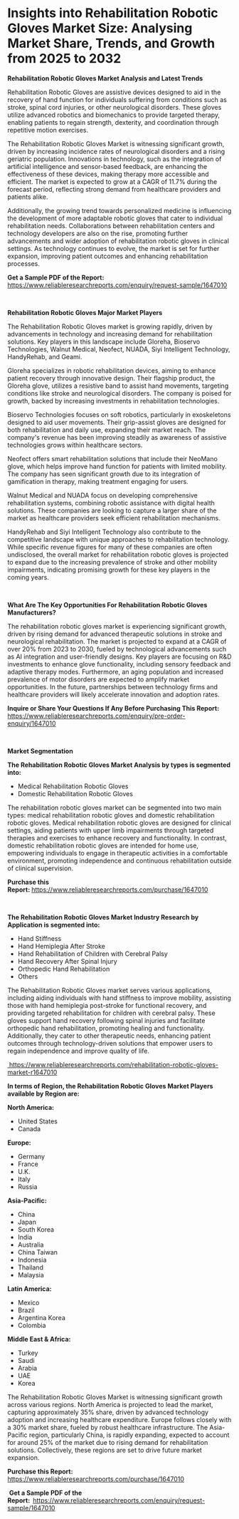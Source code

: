 <p><h1>Insights into Rehabilitation Robotic Gloves Market Size: Analysing Market Share, Trends, and Growth from 2025 to 2032</h1></p><p><strong>Rehabilitation Robotic Gloves Market Analysis and Latest Trends</strong></p>
<p><p>Rehabilitation Robotic Gloves are assistive devices designed to aid in the recovery of hand function for individuals suffering from conditions such as stroke, spinal cord injuries, or other neurological disorders. These gloves utilize advanced robotics and biomechanics to provide targeted therapy, enabling patients to regain strength, dexterity, and coordination through repetitive motion exercises.</p><p>The Rehabilitation Robotic Gloves Market is witnessing significant growth, driven by increasing incidence rates of neurological disorders and a rising geriatric population. Innovations in technology, such as the integration of artificial intelligence and sensor-based feedback, are enhancing the effectiveness of these devices, making therapy more accessible and efficient. The market is expected to grow at a CAGR of 11.7% during the forecast period, reflecting strong demand from healthcare providers and patients alike.</p><p>Additionally, the growing trend towards personalized medicine is influencing the development of more adaptable robotic gloves that cater to individual rehabilitation needs. Collaborations between rehabilitation centers and technology developers are also on the rise, promoting further advancements and wider adoption of rehabilitation robotic gloves in clinical settings. As technology continues to evolve, the market is set for further expansion, improving patient outcomes and enhancing rehabilitation processes.</p></p>
<p><strong>Get a Sample PDF of the Report:&nbsp;</strong> <a href="https://www.reliableresearchreports.com/enquiry/request-sample/1647010?utm_campaign=2286&utm_medium=2&utm_source=Github&utm_content=ia&utm_term=16042025&utm_id=rehabilitation-robotic-gloves">https://www.reliableresearchreports.com/enquiry/request-sample/1647010</a></p>
<p>&nbsp;</p>
<p><strong>Rehabilitation Robotic Gloves Major Market Players</strong></p>
<p><p>The Rehabilitation Robotic Gloves market is growing rapidly, driven by advancements in technology and increasing demand for rehabilitation solutions. Key players in this landscape include Gloreha, Bioservo Technologies, Walnut Medical, Neofect, NUADA, Siyi Intelligent Technology, HandyRehab, and Geami.</p><p>Gloreha specializes in robotic rehabilitation devices, aiming to enhance patient recovery through innovative design. Their flagship product, the Gloreha glove, utilizes a resistive band to assist hand movements, targeting conditions like stroke and neurological disorders. The company is poised for growth, backed by increasing investments in rehabilitation technologies.</p><p>Bioservo Technologies focuses on soft robotics, particularly in exoskeletons designed to aid user movements. Their grip-assist gloves are designed for both rehabilitation and daily use, expanding their market reach. The company's revenue has been improving steadily as awareness of assistive technologies grows within healthcare sectors.</p><p>Neofect offers smart rehabilitation solutions that include their NeoMano glove, which helps improve hand function for patients with limited mobility. The company has seen significant growth due to its integration of gamification in therapy, making treatment engaging for users.</p><p>Walnut Medical and NUADA focus on developing comprehensive rehabilitation systems, combining robotic assistance with digital health solutions. These companies are looking to capture a larger share of the market as healthcare providers seek efficient rehabilitation mechanisms.</p><p>HandyRehab and Siyi Intelligent Technology also contribute to the competitive landscape with unique approaches to rehabilitation technology. While specific revenue figures for many of these companies are often undisclosed, the overall market for rehabilitation robotic gloves is projected to expand due to the increasing prevalence of stroke and other mobility impairments, indicating promising growth for these key players in the coming years.</p></p>
<p>&nbsp;</p>
<p><strong>What Are The Key Opportunities For Rehabilitation Robotic Gloves Manufacturers?</strong></p>
<p><p>The rehabilitation robotic gloves market is experiencing significant growth, driven by rising demand for advanced therapeutic solutions in stroke and neurological rehabilitation. The market is projected to expand at a CAGR of over 20% from 2023 to 2030, fueled by technological advancements such as AI integration and user-friendly designs. Key players are focusing on R&D investments to enhance glove functionality, including sensory feedback and adaptive therapy modes. Furthermore, an aging population and increased prevalence of motor disorders are expected to amplify market opportunities. In the future, partnerships between technology firms and healthcare providers will likely accelerate innovation and adoption rates.</p></p>
<p><strong>Inquire or Share Your Questions If Any Before Purchasing This Report:</strong> <a href="https://www.reliableresearchreports.com/enquiry/pre-order-enquiry/1647010?utm_campaign=2286&utm_medium=2&utm_source=Github&utm_content=ia&utm_term=16042025&utm_id=rehabilitation-robotic-gloves">https://www.reliableresearchreports.com/enquiry/pre-order-enquiry/1647010</a></p>
<p>&nbsp;</p>
<p><strong>Market Segmentation</strong></p>
<p><strong>The Rehabilitation Robotic Gloves Market Analysis by types is segmented into:</strong></p>
<p><ul><li>Medical Rehabilitation Robotic Gloves</li><li>Domestic Rehabilitation Robotic Gloves</li></ul></p>
<p><p>The rehabilitation robotic gloves market can be segmented into two main types: medical rehabilitation robotic gloves and domestic rehabilitation robotic gloves. Medical rehabilitation robotic gloves are designed for clinical settings, aiding patients with upper limb impairments through targeted therapies and exercises to enhance recovery and functionality. In contrast, domestic rehabilitation robotic gloves are intended for home use, empowering individuals to engage in therapeutic activities in a comfortable environment, promoting independence and continuous rehabilitation outside of clinical supervision.</p></p>
<p><strong>Purchase this Report:&nbsp;</strong><a href="https://www.reliableresearchreports.com/purchase/1647010?utm_campaign=2286&utm_medium=2&utm_source=Github&utm_content=ia&utm_term=16042025&utm_id=rehabilitation-robotic-gloves">https://www.reliableresearchreports.com/purchase/1647010</a></p>
<p>&nbsp;</p>
<p><strong>The Rehabilitation Robotic Gloves Market Industry Research by Application is segmented into:</strong></p>
<p><ul><li>Hand Stiffness</li><li>Hand Hemiplegia After Stroke</li><li>Hand Rehabilitation of Children with Cerebral Palsy</li><li>Hand Recovery After Spinal Injury</li><li>Orthopedic Hand Rehabilitation</li><li>Others</li></ul></p>
<p><p>The Rehabilitation Robotic Gloves market serves various applications, including aiding individuals with hand stiffness to improve mobility, assisting those with hand hemiplegia post-stroke for functional recovery, and providing targeted rehabilitation for children with cerebral palsy. These gloves support hand recovery following spinal injuries and facilitate orthopedic hand rehabilitation, promoting healing and functionality. Additionally, they cater to other therapeutic needs, enhancing patient outcomes through technology-driven solutions that empower users to regain independence and improve quality of life.</p></p>
<p><a href="https://www.reliableresearchreports.com/rehabilitation-robotic-gloves-market-r1647010?utm_campaign=2286&utm_medium=2&utm_source=Github&utm_content=ia&utm_term=16042025&utm_id=rehabilitation-robotic-gloves">&nbsp;https://www.reliableresearchreports.com/rehabilitation-robotic-gloves-market-r1647010</a></p>
<p><strong>In terms of Region, the Rehabilitation Robotic Gloves Market Players available by Region are:</strong></p>
<p>
    <p> <strong> North America: </strong>
        <ul>
            <li>United States</li>
            <li>Canada</li>
        </ul>
        </p> 
    <p> <strong> Europe: </strong>
        <ul>
            <li>Germany</li>
            <li>France</li>
            <li>U.K.</li>
            <li>Italy</li>
            <li>Russia</li>
        </ul>
        </p> 
    <p> <strong> Asia-Pacific: </strong>
        <ul>
            <li>China</li>
            <li>Japan</li>
            <li>South Korea</li>
            <li>India</li>
            <li>Australia</li>
            <li>China Taiwan</li>
            <li>Indonesia</li>
            <li>Thailand</li>
            <li>Malaysia</li>
        </ul>
        </p> 
    <p> <strong> Latin America: </strong>
        <ul>
            <li>Mexico</li>
            <li>Brazil</li>
            <li>Argentina Korea</li>
            <li>Colombia</li>
        </ul>
        </p> 
    <p> <strong> Middle East & Africa: </strong>
        <ul>
            <li>Turkey</li>
            <li>Saudi</li>
            <li>Arabia</li>
            <li>UAE</li>
            <li>Korea</li>
        </ul>
    </p>
    </p>
<p><p>The Rehabilitation Robotic Gloves Market is witnessing significant growth across various regions. North America is projected to lead the market, capturing approximately 35% share, driven by advanced technology adoption and increasing healthcare expenditure. Europe follows closely with a 30% market share, fueled by robust healthcare infrastructure. The Asia-Pacific region, particularly China, is rapidly expanding, expected to account for around 25% of the market due to rising demand for rehabilitation solutions. Collectively, these regions are set to drive future market expansion.</p></p>
<p><strong>Purchase this Report: </strong><a href="https://www.reliableresearchreports.com/purchase/1647010?utm_campaign=2286&utm_medium=2&utm_source=Github&utm_content=ia&utm_term=16042025&utm_id=rehabilitation-robotic-gloves">https://www.reliableresearchreports.com/purchase/1647010</a></p>
<p>&nbsp;<strong>Get a Sample PDF of the Report:&nbsp;&nbsp;</strong><a href="https://www.reliableresearchreports.com/enquiry/request-sample/1647010?utm_campaign=2286&utm_medium=2&utm_source=Github&utm_content=ia&utm_term=16042025&utm_id=rehabilitation-robotic-gloves">https://www.reliableresearchreports.com/enquiry/request-sample/1647010</a></p>
<p><strong></strong></p>
<p><p></p><p></p><p></p></p>